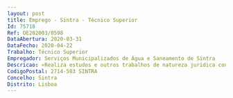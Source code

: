 ```yaml
--- 
layout: post
title: Emprego - Sintra - Técnico Superior
Id: 75718
Ref: OE202003/0598
DataAbertura: 2020-03-31
DataFecho: 2020-04-22
Trabalho: Técnico Superior
Empregador: Serviços Municipalizados de Água e Saneamento de Sintra
Descricao: «Realiza estudos e outros trabalhos de natureza jurídica conducentes à definição e concretização das políticas dos SMAS de Sintra  Elabora pareceres e informações sobre a interpretação e aplicação da legislação, bem como normas e regulamentos internos  Recolhe, trata e difunde legislação, jurisprudência, doutrina e outra informação necessária ao serviço em que está integrado e aos SMAS  Acompanha processos judiciais, recursos hierárquicos e reclamações apresentadas nos Serviços dos SMAS de Sintra  É responsável pela instrução de processos de inquérito, sindicância, disciplinares e contra ordenações  Presta apoio jurídico nos processos de execução fiscal  Acompanha e promove a instrução de procedimentos tendentes à aquisição de terrenos ou constituição de servidão administrativa, por via do direito privado ou por via expropriativa, se necessário  Elabora e acompanha a celebração de contratos e protocolos, assegurando o seu envio para fiscalização do Tribunal de Contas, se for o caso  Elabora cadernos de encargos e contratos no âmbito da Contratação de Contratos Públicos»
CodigoPostal: 2714-503 SINTRA
Concelho: Sintra
Distrito: Lisboa
--- 
```

